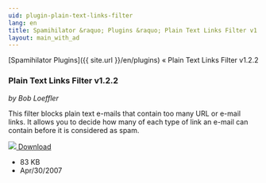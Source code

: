 ```yaml
---
uid: plugin-plain-text-links-filter
lang: en
title: Spamihilator &raquo; Plugins &raquo; Plain Text Links Filter v1.2.2
layout: main_with_ad
---
```


[Spamihilator Plugins]({{ site.url }}/en/plugins) &laquo; Plain Text Links Filter v1.2.2

### Plain Text Links Filter v1.2.2

_by Bob Loeffler_

This filter blocks plain text e-mails that contain too many URL or e-mail links. It allows you to decide how many of each type of link an e-mail can contain before it is considered as spam.

<div class="downloadsection">
<a href="http://www.peaktopeak.com/spamihilator/plaintextlinksfilter_1_2_2.exe" class="radius button left" id="download-button"><img src="{{site.url}}/images/download-arrow.png"> Download</a>
<ul id="download-notes">
<li>83 KB</li>
<li>Apr/30/2007</li>
</ul>
</div>

